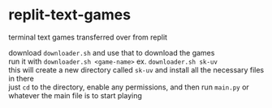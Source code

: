 # replit-text-games
terminal text games transferred over from replit

download `downloader.sh` and use that to download the games  
run it with `downloader.sh <game-name>` ex. `downloader.sh sk-uv`  
this will create a new directory called `sk-uv` and install all the necessary files in there  
just `cd` to the directory, enable any permissions, and then run `main.py` or whatever the main file is to start playing